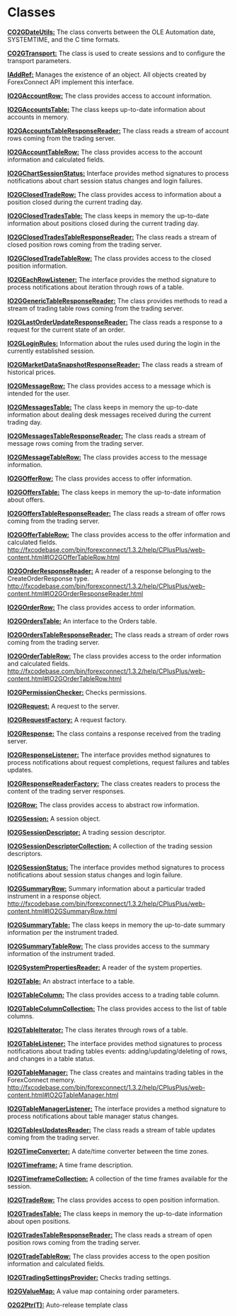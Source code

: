 # Classes

[**CO2GDateUtils:**](http://fxcodebase.com/bin/forexconnect/1.3.2/help/CPlusPlus/web-content.html#CO2GDateUtils.html)
The class converts between the OLE Automation date, SYSTEMTIME, and the C time formats.

[**CO2GTransport:**](http://fxcodebase.com/bin/forexconnect/1.3.2/help/CPlusPlus/web-content.html#CO2GTransport.html)
The class is used to create sessions and to configure the transport parameters.

[**IAddRef:**](http://fxcodebase.com/bin/forexconnect/1.3.2/help/CPlusPlus/web-content.html#IAddRef.html)
Manages the existence of an object. All objects created by ForexConnect API implement this interface.

[**IO2GAccountRow:**](http://fxcodebase.com/bin/forexconnect/1.3.2/help/CPlusPlus/web-content.html#IO2GAccountRow.html)
The class provides access to account information.

[**IO2GAccountsTable:**](http://fxcodebase.com/bin/forexconnect/1.3.2/help/CPlusPlus/web-content.html#IO2GAccountsTable.html)
The class keeps up-to-date information about accounts in memory.

[**IO2GAccountsTableResponseReader:**](http://fxcodebase.com/bin/forexconnect/1.3.2/help/CPlusPlus/web-content.html#IO2GAccountsTableResponseReader.html)
The class reads a stream of account rows coming from the trading server.

[**IO2GAccountTableRow:**](http://fxcodebase.com/bin/forexconnect/1.3.2/help/CPlusPlus/web-content.html#IO2GAccountTableRow.html)
The class provides access to the account information and calculated fields.

[**IO2GChartSessionStatus:**](http://fxcodebase.com/bin/forexconnect/1.3.2/help/CPlusPlus/web-content.html#IO2GChartSessionStatus.html)
Interface provides method signatures to process notifications about chart session status changes and login failures.

[**IO2GClosedTradeRow:**](http://fxcodebase.com/bin/forexconnect/1.3.2/help/CPlusPlus/web-content.html#IO2GClosedTradeRow.html)
The class provides access to information about a position closed during the current trading day.

[**IO2GClosedTradesTable:**](http://fxcodebase.com/bin/forexconnect/1.3.2/help/CPlusPlus/web-content.html#IO2GClosedTradesTable.html)
The class keeps in memory the up-to-date information about positions closed during the current trading day.

[**IO2GClosedTradesTableResponseReader:**](http://fxcodebase.com/bin/forexconnect/1.3.2/help/CPlusPlus/web-content.html#IO2GClosedTradesTableResponseReader.html)
The class reads a stream of closed position rows coming from the trading server.

[**IO2GClosedTradeTableRow:**](http://fxcodebase.com/bin/forexconnect/1.3.2/help/CPlusPlus/web-content.html#IO2GClosedTradeTableRow.html)
The class provides access to the closed position information.

[**IO2GEachRowListener:**](http://fxcodebase.com/bin/forexconnect/1.3.2/help/CPlusPlus/web-content.html#IO2GEachRowListener.html)
The interface provides the method signature to process notifications about iteration through rows of a table.

[**IO2GGenericTableResponseReader:**](http://fxcodebase.com/bin/forexconnect/1.3.2/help/CPlusPlus/web-content.html#IO2GGenericTableResponseReader.html)
The class provides methods to read a stream of trading table rows coming from the trading server.

[**IO2GLastOrderUpdateResponseReader:**](http://fxcodebase.com/bin/forexconnect/1.3.2/help/CPlusPlus/web-content.html#IO2GLastOrderUpdateResponseReader.html)
The class reads a response to a request for the current state of an order.

[**IO2GLoginRules:**](http://fxcodebase.com/bin/forexconnect/1.3.2/help/CPlusPlus/web-content.html#IO2GLoginRules.html)
Information about the rules used during the login in the currently established session.

[**IO2GMarketDataSnapshotResponseReader:**](http://fxcodebase.com/bin/forexconnect/1.3.2/help/CPlusPlus/web-content.html#IO2GMarketDataSnapshotResponseReader.html)
The class reads a stream of historical prices.

[**IO2GMessageRow:**](http://fxcodebase.com/bin/forexconnect/1.3.2/help/CPlusPlus/web-content.html#IO2GMessageRow.html)
The class provides access to a message which is intended for the user.

[**IO2GMessagesTable:**](http://fxcodebase.com/bin/forexconnect/1.3.2/help/CPlusPlus/web-content.html#IO2GMessagesTable.html)
The class keeps in memory the up-to-date information about dealing desk messages received during the current trading day.

[**IO2GMessagesTableResponseReader:**](http://fxcodebase.com/bin/forexconnect/1.3.2/help/CPlusPlus/web-content.html#IO2GMessagesTableResponseReader.html)
The class reads a stream of message rows coming from the trading server.

[**IO2GMessageTableRow:**](http://fxcodebase.com/bin/forexconnect/1.3.2/help/CPlusPlus/web-content.html#IO2GMessageTableRow.html)
The class provides access to the message information.

[**IO2GOfferRow:**](http://fxcodebase.com/bin/forexconnect/1.3.2/help/CPlusPlus/web-content.html#IO2GOfferRow.html)
The class provides access to offer information.

[**IO2GOffersTable:**](http://fxcodebase.com/bin/forexconnect/1.3.2/help/CPlusPlus/web-content.html#IO2GOffersTable.html)
The class keeps in memory the up-to-date information about offers.

[**IO2GOffersTableResponseReader:**](http://fxcodebase.com/bin/forexconnect/1.3.2/help/CPlusPlus/web-content.html#IO2GOffersTableResponseReader.html)
The class reads a stream of offer rows coming from the trading server.

[**IO2GOfferTableRow:**](http://fxcodebase.com/bin/forexconnect/1.3.2/help/CPlusPlus/web-content.html#IO2GOfferTableRow.html)
The class provides access to the offer information and calculated fields.
http://fxcodebase.com/bin/forexconnect/1.3.2/help/CPlusPlus/web-content.html#IO2GOfferTableRow.html

[**IO2GOrderResponseReader:**](http://fxcodebase.com/bin/forexconnect/1.3.2/help/CPlusPlus/web-content.html#IO2GOrderResponseReader.html)
A reader of a response belonging to the CreateOrderResponse type.
http://fxcodebase.com/bin/forexconnect/1.3.2/help/CPlusPlus/web-content.html#IO2GOrderResponseReader.html

[**IO2GOrderRow:**](http://fxcodebase.com/bin/forexconnect/1.3.2/help/CPlusPlus/web-content.html#IO2GOrderRow.html)
The class provides access to order information.

[**IO2GOrdersTable:**](http://fxcodebase.com/bin/forexconnect/1.3.2/help/CPlusPlus/web-content.html#IO2GOrdersTable.html)
An interface to the Orders table.

[**IO2GOrdersTableResponseReader:**](http://fxcodebase.com/bin/forexconnect/1.3.2/help/CPlusPlus/web-content.html#IO2GOrdersTableResponseReader.html)
The class reads a stream of order rows coming from the trading server.

[**IO2GOrderTableRow:**](http://fxcodebase.com/bin/forexconnect/1.3.2/help/CPlusPlus/web-content.html#IO2GOrderTableRow.html)
The class provides access to the order information and calculated fields.
http://fxcodebase.com/bin/forexconnect/1.3.2/help/CPlusPlus/web-content.html#IO2GOrderTableRow.html

[**IO2GPermissionChecker:**](http://fxcodebase.com/bin/forexconnect/1.3.2/help/CPlusPlus/web-content.html#IO2GPermissionChecker.html)
Checks permissions.

[**IO2GRequest:**](http://fxcodebase.com/bin/forexconnect/1.3.2/help/CPlusPlus/web-content.html#IO2GRequest.html)
A request to the server.

[**IO2GRequestFactory:**](http://fxcodebase.com/bin/forexconnect/1.3.2/help/CPlusPlus/web-content.html#IO2GRequestFactory.html)
A request factory.

[**IO2GResponse:**](http://fxcodebase.com/bin/forexconnect/1.3.2/help/CPlusPlus/web-content.html#IO2GResponse.html)
The class contains a response received from the trading server.

[**IO2GResponseListener:**](http://fxcodebase.com/bin/forexconnect/1.3.2/help/CPlusPlus/web-content.html#IO2GResponseListener.html)
The interface provides method signatures to process notifications about request completions, request failures and tables updates.

[**IO2GResponseReaderFactory:**](http://fxcodebase.com/bin/forexconnect/1.3.2/help/CPlusPlus/web-content.html#IO2GResponseReaderFactory.html)
The class creates readers to process the content of the trading server responses.

[**IO2GRow:**](http://fxcodebase.com/bin/forexconnect/1.3.2/help/CPlusPlus/web-content.html#IO2GRow.html)
The class provides access to abstract row information.

[**IO2GSession:**](http://fxcodebase.com/bin/forexconnect/1.3.2/help/CPlusPlus/web-content.html#IO2GSession.html)
A session object.

[**IO2GSessionDescriptor:**](http://fxcodebase.com/bin/forexconnect/1.3.2/help/CPlusPlus/web-content.html#IO2GSessionDescriptor.html)
A trading session descriptor.

[**IO2GSessionDescriptorCollection:**](http://fxcodebase.com/bin/forexconnect/1.3.2/help/CPlusPlus/web-content.html#IO2GSessionDescriptorCollection.html)
A collection of the trading session descriptors.

[**IO2GSessionStatus:**](http://fxcodebase.com/bin/forexconnect/1.3.2/help/CPlusPlus/web-content.html#IO2GSessionStatus.html)
The interface provides method signatures to process notifications about session status changes and login failure.

[**IO2GSummaryRow:**](http://fxcodebase.com/bin/forexconnect/1.3.2/help/CPlusPlus/web-content.html#IO2GSummaryRow.html)
Summary information about a particular traded instrument in a response object.
http://fxcodebase.com/bin/forexconnect/1.3.2/help/CPlusPlus/web-content.html#IO2GSummaryRow.html

[**IO2GSummaryTable:**](http://fxcodebase.com/bin/forexconnect/1.3.2/help/CPlusPlus/web-content.html#IO2GSummaryTable.html)
The class keeps in memory the up-to-date summary information per the instrument traded.

[**IO2GSummaryTableRow:**](http://fxcodebase.com/bin/forexconnect/1.3.2/help/CPlusPlus/web-content.html#IO2GSummaryTableRow.html)
The class provides access to the summary information of the instrument traded.

[**IO2GSystemPropertiesReader:**](http://fxcodebase.com/bin/forexconnect/1.3.2/help/CPlusPlus/web-content.html#IO2GSystemPropertiesReader.html)
A reader of the system properties.

[**IO2GTable:**](http://fxcodebase.com/bin/forexconnect/1.3.2/help/CPlusPlus/web-content.html#IO2GTable.html)
An abstract interface to a table.

[**IO2GTableColumn:**](http://fxcodebase.com/bin/forexconnect/1.3.2/help/CPlusPlus/web-content.html#IO2GTableColumn.html)
The class provides access to a trading table column.

[**IO2GTableColumnCollection:**](http://fxcodebase.com/bin/forexconnect/1.3.2/help/CPlusPlus/web-content.html#IO2GTableColumnCollection.html)
The class provides access to the list of table columns.

[**IO2GTableIterator:**](http://fxcodebase.com/bin/forexconnect/1.3.2/help/CPlusPlus/web-content.html#IO2GTableIterator.html)
The class iterates through rows of a table.

[**IO2GTableListener:**](http://fxcodebase.com/bin/forexconnect/1.3.2/help/CPlusPlus/web-content.html#IO2GTableListener.html)
The interface provides method signatures to process notifications about trading tables events: adding/updating/deleting of rows, and changes in a table status.

[**IO2GTableManager:**](http://fxcodebase.com/bin/forexconnect/1.3.2/help/CPlusPlus/web-content.html#IO2GTableManager.html)
The class creates and maintains trading tables in the ForexConnect memory.
http://fxcodebase.com/bin/forexconnect/1.3.2/help/CPlusPlus/web-content.html#IO2GTableManager.html

[**IO2GTableManagerListener:**](http://fxcodebase.com/bin/forexconnect/1.3.2/help/CPlusPlus/web-content.html#IO2GTableManagerListener.html)
The interface provides a method signature to process notifications about table manager status changes.

[**IO2GTablesUpdatesReader:**](http://fxcodebase.com/bin/forexconnect/1.3.2/help/CPlusPlus/web-content.html#IO2GTablesUpdatesReader.html)
The class reads a stream of table updates coming from the trading server.

[**IO2GTimeConverter:**](http://fxcodebase.com/bin/forexconnect/1.3.2/help/CPlusPlus/web-content.html#IO2GTimeConverter.html)
A date/time converter between the time zones.

[**IO2GTimeframe:**](http://fxcodebase.com/bin/forexconnect/1.3.2/help/CPlusPlus/web-content.html#IO2GTimeframe.html)
A time frame description.

[**IO2GTimeframeCollection:**](http://fxcodebase.com/bin/forexconnect/1.3.2/help/CPlusPlus/web-content.html#IO2GTimeframeCollection.html)
A collection of the time frames available for the session.

[**IO2GTradeRow:**](http://fxcodebase.com/bin/forexconnect/1.3.2/help/CPlusPlus/web-content.html#IO2GTradeRow.html)
The class provides access to open position information.

[**IO2GTradesTable:**](http://fxcodebase.com/bin/forexconnect/1.3.2/help/CPlusPlus/web-content.html#IO2GTradesTable.html)
The class keeps in memory the up-to-date information about open positions.

[**IO2GTradesTableResponseReader:**](http://fxcodebase.com/bin/forexconnect/1.3.2/help/CPlusPlus/web-content.html#IO2GTradesTableResponseReader.html)
The class reads a stream of open position rows coming from the trading server.

[**IO2GTradeTableRow:**](http://fxcodebase.com/bin/forexconnect/1.3.2/help/CPlusPlus/web-content.html#IO2GTradeTableRow.html)
The class provides access to the open position information and calculated fields.

[**IO2GTradingSettingsProvider:**](http://fxcodebase.com/bin/forexconnect/1.3.2/help/CPlusPlus/web-content.html#IO2GTradingSettingsProvider.html)
Checks trading settings.

[**IO2GValueMap:**](http://fxcodebase.com/bin/forexconnect/1.3.2/help/CPlusPlus/web-content.html#IO2GValueMap.html)
A value map containing order parameters.

[**O2G2Ptr(T):**](http://fxcodebase.com/bin/forexconnect/1.3.2/help/CPlusPlus/web-content.html#O2G2Ptr.html)
Auto-release template class
